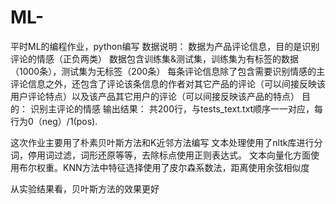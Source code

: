 # ML-
平时ML的编程作业，python编写
数据说明：
  数据为产品评论信息，目的是识别评论的情感（正负两类）
  数据包含训练集&测试集，训练集为有标签的数据（1000条），测试集为无标签（200条）
  每条评论信息除了包含需要识别情感的主评论信息之外，还包含了评论该条信息的作者对其它产品的评论（可以间接反映该用户评论特点）以及该产品其它用户的评论（可以间接反映该产品的特点）
目的：
  识别主评论的情感
输出结果：
  共200行，与tests_text.txt顺序一一对应，每行为0（neg）/1(pos).

这次作业主要用了朴素贝叶斯方法和K近邻方法编写
文本处理使用了nltk库进行分词，停用词过滤，词形还原等等，去除标点使用正则表达式。
文本向量化方面使用布尔权重。KNN方法中特征选择使用了皮尔森系数法，距离使用余弦相似度

从实验结果看，贝叶斯方法的效果更好
